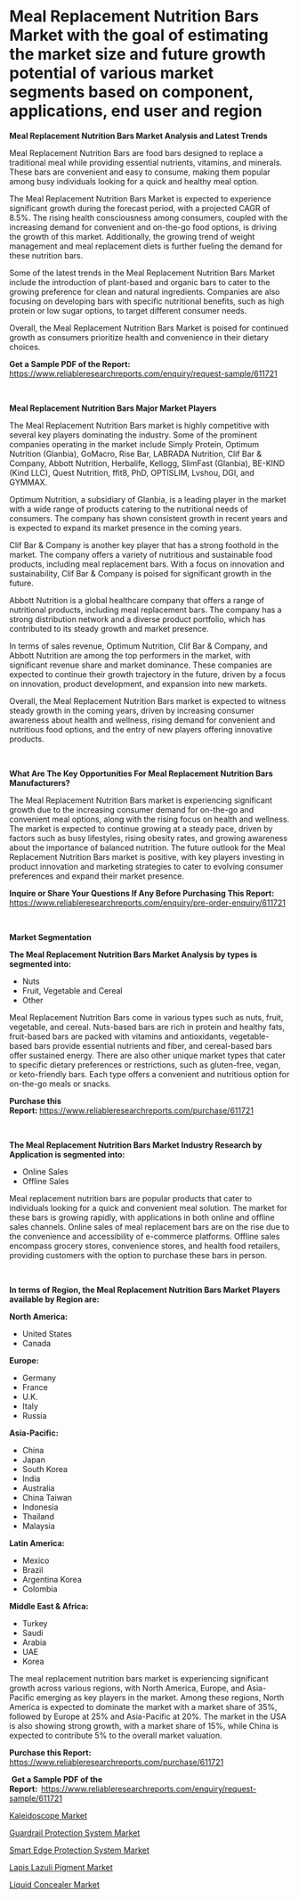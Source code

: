 <p><h1>Meal Replacement Nutrition Bars Market with the goal of estimating the market size and future growth potential of various market segments based on component, applications, end user and region</h1></p><p><strong>Meal Replacement Nutrition Bars Market Analysis and Latest Trends</strong></p>
<p><p>Meal Replacement Nutrition Bars are food bars designed to replace a traditional meal while providing essential nutrients, vitamins, and minerals. These bars are convenient and easy to consume, making them popular among busy individuals looking for a quick and healthy meal option.</p><p>The Meal Replacement Nutrition Bars Market is expected to experience significant growth during the forecast period, with a projected CAGR of 8.5%. The rising health consciousness among consumers, coupled with the increasing demand for convenient and on-the-go food options, is driving the growth of this market. Additionally, the growing trend of weight management and meal replacement diets is further fueling the demand for these nutrition bars.</p><p>Some of the latest trends in the Meal Replacement Nutrition Bars Market include the introduction of plant-based and organic bars to cater to the growing preference for clean and natural ingredients. Companies are also focusing on developing bars with specific nutritional benefits, such as high protein or low sugar options, to target different consumer needs.</p><p>Overall, the Meal Replacement Nutrition Bars Market is poised for continued growth as consumers prioritize health and convenience in their dietary choices.</p></p>
<p><strong>Get a Sample PDF of the Report:&nbsp;</strong> <a href="https://www.reliableresearchreports.com/enquiry/request-sample/611721">https://www.reliableresearchreports.com/enquiry/request-sample/611721</a></p>
<p>&nbsp;</p>
<p><strong>Meal Replacement Nutrition Bars Major Market Players</strong></p>
<p><p>The Meal Replacement Nutrition Bars market is highly competitive with several key players dominating the industry. Some of the prominent companies operating in the market include Simply Protein, Optimum Nutrition (Glanbia), GoMacro, Rise Bar, LABRADA Nutrition, Clif Bar & Company, Abbott Nutrition, Herbalife, Kellogg, SlimFast (Glanbia), BE-KIND (Kind LLC), Quest Nutrition, ffit8, PhD, OPTISLIM, Lvshou, DGI, and GYMMAX.</p><p>Optimum Nutrition, a subsidiary of Glanbia, is a leading player in the market with a wide range of products catering to the nutritional needs of consumers. The company has shown consistent growth in recent years and is expected to expand its market presence in the coming years.</p><p>Clif Bar & Company is another key player that has a strong foothold in the market. The company offers a variety of nutritious and sustainable food products, including meal replacement bars. With a focus on innovation and sustainability, Clif Bar & Company is poised for significant growth in the future.</p><p>Abbott Nutrition is a global healthcare company that offers a range of nutritional products, including meal replacement bars. The company has a strong distribution network and a diverse product portfolio, which has contributed to its steady growth and market presence.</p><p>In terms of sales revenue, Optimum Nutrition, Clif Bar & Company, and Abbott Nutrition are among the top performers in the market, with significant revenue share and market dominance. These companies are expected to continue their growth trajectory in the future, driven by a focus on innovation, product development, and expansion into new markets.</p><p>Overall, the Meal Replacement Nutrition Bars market is expected to witness steady growth in the coming years, driven by increasing consumer awareness about health and wellness, rising demand for convenient and nutritious food options, and the entry of new players offering innovative products.</p></p>
<p>&nbsp;</p>
<p><strong>What Are The Key Opportunities For Meal Replacement Nutrition Bars Manufacturers?</strong></p>
<p><p>The Meal Replacement Nutrition Bars market is experiencing significant growth due to the increasing consumer demand for on-the-go and convenient meal options, along with the rising focus on health and wellness. The market is expected to continue growing at a steady pace, driven by factors such as busy lifestyles, rising obesity rates, and growing awareness about the importance of balanced nutrition. The future outlook for the Meal Replacement Nutrition Bars market is positive, with key players investing in product innovation and marketing strategies to cater to evolving consumer preferences and expand their market presence.</p></p>
<p><strong>Inquire or Share Your Questions If Any Before Purchasing This Report:</strong> <a href="https://www.reliableresearchreports.com/enquiry/pre-order-enquiry/611721">https://www.reliableresearchreports.com/enquiry/pre-order-enquiry/611721</a></p>
<p>&nbsp;</p>
<p><strong>Market Segmentation</strong></p>
<p><strong>The Meal Replacement Nutrition Bars Market Analysis by types is segmented into:</strong></p>
<p><ul><li>Nuts</li><li>Fruit, Vegetable and Cereal</li><li>Other</li></ul></p>
<p><p>Meal Replacement Nutrition Bars come in various types such as nuts, fruit, vegetable, and cereal. Nuts-based bars are rich in protein and healthy fats, fruit-based bars are packed with vitamins and antioxidants, vegetable-based bars provide essential nutrients and fiber, and cereal-based bars offer sustained energy. There are also other unique market types that cater to specific dietary preferences or restrictions, such as gluten-free, vegan, or keto-friendly bars. Each type offers a convenient and nutritious option for on-the-go meals or snacks.</p></p>
<p><strong>Purchase this Report:&nbsp;</strong><a href="https://www.reliableresearchreports.com/purchase/611721">https://www.reliableresearchreports.com/purchase/611721</a></p>
<p>&nbsp;</p>
<p><strong>The Meal Replacement Nutrition Bars Market Industry Research by Application is segmented into:</strong></p>
<p><ul><li>Online Sales</li><li>Offline Sales</li></ul></p>
<p><p>Meal replacement nutrition bars are popular products that cater to individuals looking for a quick and convenient meal solution. The market for these bars is growing rapidly, with applications in both online and offline sales channels. Online sales of meal replacement bars are on the rise due to the convenience and accessibility of e-commerce platforms. Offline sales encompass grocery stores, convenience stores, and health food retailers, providing customers with the option to purchase these bars in person.</p></p>
<p>&nbsp;</p>
<p><strong>In terms of Region, the Meal Replacement Nutrition Bars Market Players available by Region are:</strong></p>
<p>
    <p> <strong> North America: </strong>
        <ul>
            <li>United States</li>
            <li>Canada</li>
        </ul>
        </p> 
    <p> <strong> Europe: </strong>
        <ul>
            <li>Germany</li>
            <li>France</li>
            <li>U.K.</li>
            <li>Italy</li>
            <li>Russia</li>
        </ul>
        </p> 
    <p> <strong> Asia-Pacific: </strong>
        <ul>
            <li>China</li>
            <li>Japan</li>
            <li>South Korea</li>
            <li>India</li>
            <li>Australia</li>
            <li>China Taiwan</li>
            <li>Indonesia</li>
            <li>Thailand</li>
            <li>Malaysia</li>
        </ul>
        </p> 
    <p> <strong> Latin America: </strong>
        <ul>
            <li>Mexico</li>
            <li>Brazil</li>
            <li>Argentina Korea</li>
            <li>Colombia</li>
        </ul>
        </p> 
    <p> <strong> Middle East & Africa: </strong>
        <ul>
            <li>Turkey</li>
            <li>Saudi</li>
            <li>Arabia</li>
            <li>UAE</li>
            <li>Korea</li>
        </ul>
    </p>
    </p>
<p><p>The meal replacement nutrition bars market is experiencing significant growth across various regions, with North America, Europe, and Asia-Pacific emerging as key players in the market. Among these regions, North America is expected to dominate the market with a market share of 35%, followed by Europe at 25% and Asia-Pacific at 20%. The market in the USA is also showing strong growth, with a market share of 15%, while China is expected to contribute 5% to the overall market valuation.</p></p>
<p><strong>Purchase this Report: </strong><a href="https://www.reliableresearchreports.com/purchase/611721">https://www.reliableresearchreports.com/purchase/611721</a></p>
<p>&nbsp;<strong>Get a Sample PDF of the Report:&nbsp;&nbsp;</strong><a href="https://www.reliableresearchreports.com/enquiry/request-sample/611721">https://www.reliableresearchreports.com/enquiry/request-sample/611721</a></p>
<p><strong></strong></p>
<p><p><a href="https://medium.com/@shanelerde/kaleidoscope-market-trends-and-market-analysis-forecasted-for-period-2024-2031-4e58c8065d69">Kaleidoscope Market</a></p><p><a href="https://github.com/AKSHATREPORTPRIME/Market-Research-Report-List-3/blob/main/guardrail-protection-system-market.md">Guardrail Protection System Market</a></p><p><a href="https://github.com/indrystar/Market-Research-Report-List-1/blob/main/smart-edge-protection-system-market.md">Smart Edge Protection System Market</a></p><p><a href="https://medium.com/@shanelerde/lapis-lazuli-pigment-market-size-and-market-trends-complete-industry-overview-2024-to-2031-f2a3f5e6f527">Lapis Lazuli Pigment Market</a></p><p><a href="https://medium.com/@shanelerde/liquid-concealer-market-share-evolution-and-market-growth-trends-2024-2031-d07c19789284">Liquid Concealer Market</a></p></p>